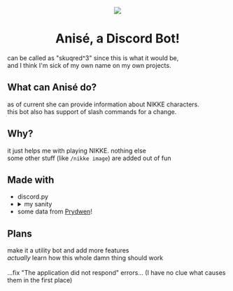 <p align='center'><img src="https://cdn.discordapp.com/avatars/1114377691257393213/421d8f88511e13f331c975443eb4b79b.png" /></p>

<h1 align='center'>Anisé, a Discord Bot!</h1>
can be called as "skuqred^3" since this is what it would be,<br>
and I think I'm sick of my own name on my own projects.

## What can Anisé do?
as of current she can provide information about NIKKE characters.<br>
this bot also has support of slash commands for a change.

## Why?
it just helps me with playing NIKKE. nothing else<br>
some other stuff (like `/nikke image`) are added out of fun

## Made with
- discord.py
- <details><summary>my sanity</summary>
  discord.py is just about new to me<br>
  python is something more of a bizarre thing to me as well<br>
  more over, I encountered a lot of shit when I was making some commands
  <br><br>
  you know, discord, I think making slash commands do not have to be<br>
  THIS FUCKING COMPLICATED ‼‼‼‼
  </details>
- some data from [Prydwen](https://www.prydwen.gg)!

## Plans
make it a utility bot and add more features<br>
*actually* learn how this whole damn thing should work<br><br>
...fix "The application did not respond" errors... (I have no clue what causes them in the first place)
